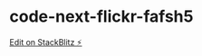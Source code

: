 # code-next-flickr-fafsh5

[Edit on StackBlitz ⚡️](https://stackblitz.com/edit/code-next-flickr-fafsh5)